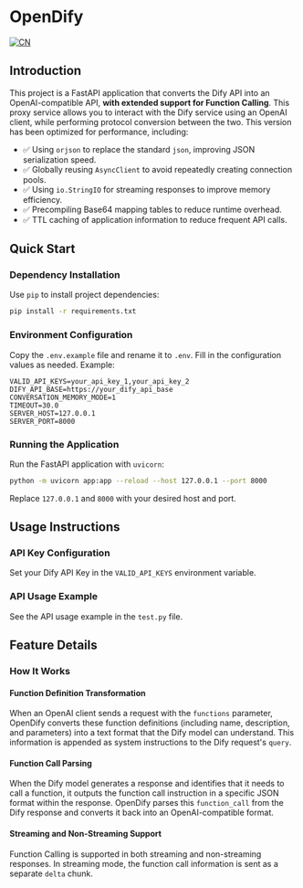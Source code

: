 # OpenDify

[![CN](https://img.shields.io/badge/CN-中文版本-red?style=flat&logo=github)](README.md)

## Introduction

This project is a FastAPI application that converts the Dify API into an OpenAI-compatible API, **with extended support for Function Calling**. This proxy service allows you to interact with the Dify service using an OpenAI client, while performing protocol conversion between the two. This version has been optimized for performance, including:

- ✅ Using `orjson` to replace the standard `json`, improving JSON serialization speed.
- ✅ Globally reusing `AsyncClient` to avoid repeatedly creating connection pools.
- ✅ Using `io.StringIO` for streaming responses to improve memory efficiency.
- ✅ Precompiling Base64 mapping tables to reduce runtime overhead.
- ✅ TTL caching of application information to reduce frequent API calls.

## Quick Start

### Dependency Installation

Use `pip` to install project dependencies:

```bash
pip install -r requirements.txt
```

### Environment Configuration

Copy the `.env.example` file and rename it to `.env`. Fill in the configuration values as needed. Example:

```env
VALID_API_KEYS=your_api_key_1,your_api_key_2
DIFY_API_BASE=https://your_dify_api_base
CONVERSATION_MEMORY_MODE=1
TIMEOUT=30.0
SERVER_HOST=127.0.0.1
SERVER_PORT=8000
```

### Running the Application

Run the FastAPI application with `uvicorn`:

```bash
python -m uvicorn app:app --reload --host 127.0.0.1 --port 8000
```

Replace `127.0.0.1` and `8000` with your desired host and port.

## Usage Instructions

### API Key Configuration
Set your Dify API Key in the `VALID_API_KEYS` environment variable.

### API Usage Example
See the API usage example in the `test.py` file.

## Feature Details

### How It Works

#### Function Definition Transformation
When an OpenAI client sends a request with the `functions` parameter, OpenDify converts these function definitions (including name, description, and parameters) into a text format that the Dify model can understand. This information is appended as system instructions to the Dify request's `query`.

#### Function Call Parsing
When the Dify model generates a response and identifies that it needs to call a function, it outputs the function call instruction in a specific JSON format within the response. OpenDify parses this `function_call` from the Dify response and converts it back into an OpenAI-compatible format.

#### Streaming and Non-Streaming Support
Function Calling is supported in both streaming and non-streaming responses. In streaming mode, the function call information is sent as a separate `delta` chunk.
